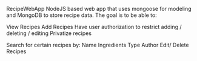 RecipeWebApp
NodeJS based web app that uses mongoose for modeling and MongoDB to store recipe data. 
The goal is to be able to:

View Recipes
Add Recipes
Have user authorization to restrict adding / deleting / editing
Privatize recipes 

Search for certain recipes by:
Name
Ingredients
Type
Author
Edit/ Delete Recipes
